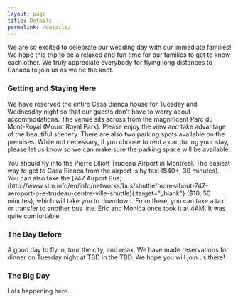 ```yaml
---
layout: page
title: Details
permalink: /details/
---
```

We are so excited to celebrate our wedding day with our immediate families! We hope this trip to be a relaxed and fun time for our families to get to know each other. We truly appreciate everybody for flying long distances to Canada to join us as we tie the knot.

### Getting and Staying Here

We have reserved the entire Casa Bianca house for Tuesday and Wednesday night so that our guests don't have to worry about accommodations. The venue sits across from the magnificent Parc du Mont-Royal (Mount Royal Park). Please enjoy the view and take advantage of the beautiful scenery. There are also two parking spots available on the premises. While not necessary, if you choose to rent a car during your stay, please let us know so we can make sure the parking space will be available. 

You should fly into the Pierre Elliott Trudeau Airport in Montreal. The easiest way to get to Casa Bianca from the airport is by taxi ($40+, 30 minutes). You can also take the [747 Airport Bus](http://www.stm.info/en/info/networks/bus/shuttle/more-about-747-aeroport-p-e-trudeau-centre-ville-shuttle){:target="_blank"} ($10, 50 minutes), which will take you to downtown. From there, you can take a taxi or transfer to another bus line. Eric and Monica once took it at 4AM. It was quite comfortable.

### The Day Before
 A good day to fly in, tour the city, and relax. We have made reservations for dinner on Tuesday night at TBD in the TBD. We hope you will join us there!

### The Big Day
Lots happening here.
